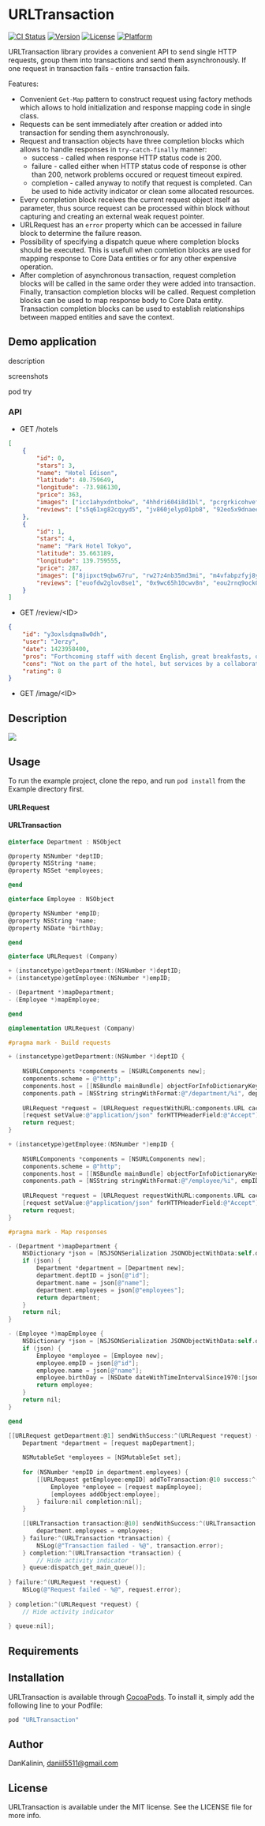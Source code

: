 # URLTransaction

[![CI Status](http://img.shields.io/travis/DanKalinin/URLTransaction.svg?style=flat)](https://travis-ci.org/DanKalinin/URLTransaction)
[![Version](https://img.shields.io/cocoapods/v/URLTransaction.svg?style=flat)](http://cocoapods.org/pods/URLTransaction)
[![License](https://img.shields.io/cocoapods/l/URLTransaction.svg?style=flat)](http://cocoapods.org/pods/URLTransaction)
[![Platform](https://img.shields.io/cocoapods/p/URLTransaction.svg?style=flat)](http://cocoapods.org/pods/URLTransaction)

URLTransaction library provides a convenient API to send single HTTP requests, group them into transactions and send them asynchronously. If one request in transaction fails - entire transaction fails.

Features:
* Convenient `Get-Map` pattern to construct request using factory methods which allows to hold initialization and response mapping code in single class.
* Requests can be sent immediately after creation or added into transaction for sending them asynchronously.
* Request and transaction objects have three completion blocks which allows to handle responses in `try-catch-finally` manner:
    * success - called when response HTTP status code is 200.
    * failure - called either when HTTP status code of response is other than 200, network problems occured or request timeout expired.
    * completion - called anyway to notify that request is completed. Can be used to hide activity indicator or clean some allocated resources.
* Every completion block receives the current request object itself as parameter, thus source request can be processed within block without capturing and creating an external weak request pointer.
* URLRequest has an `error` property which can be accessed in failure block to determine the failure reason.
* Possibility of specifying a dispatch queue where completion blocks should be executed. This is usefull when comletion blocks are used for mapping response to Core Data entities or for any other expensive operation.
* After completion of asynchronous transaction, request completion blocks will be called in the same order they were added into transaction. Finally, transaction completion blocks will be called. Request completion blocks can be used to map response body to Core Data entity. Transaction completion blocks can be used to establish relationships between mapped entities and save the context.

## Demo application

description

screenshots

pod try

### API

* GET /hotels
```json
[
    {
        "id": 0,
        "stars": 3,
        "name": "Hotel Edison",
        "latitude": 40.759649,
        "longitude": -73.986130,
        "price": 363,
        "images": ["icc1ahyxdntbokw", "4hhdri604i8d1bl", "pcrgrkicohvef7j"],
        "reviews": ["s5q61xg82cqyyd5", "jv860jelyp01pb8", "92eo5x9dnaee762"]
    },
    {
        "id": 1,
        "stars": 4,
        "name": "Park Hotel Tokyo",
        "latitude": 35.663189,
        "longitude": 139.759555,
        "price": 287,
        "images": ["8jipxct9qbw67ru", "rw27z4nb35md3mi", "m4vfabpzfyj8yy3"],
        "reviews": ["euofdw2glov8se1", "0x9wc65h10cwv8n", "eou2rnq9ock03bm"]
    }
]
```

* GET /review/&lt;ID&gt;
```json
{
    "id": "y3oxlsdqma8w0dh",
    "user": "Jerzy",
    "date": 1423958400,
    "pros": "Forthcoming staff with decent English, great breakfasts, discreet service, clean room, nice relaxing view from the rooftop. Overall, hotel location in the neighborhood of Old Town whereas a bit off the beaches has many advantages.",
    "cons": "Not on the part of the hotel, but services by a collaborating tourist bureau could be better.",
    "rating": 8
}
```

* GET /image/&lt;ID&gt;

## Description

![](https://www.dropbox.com/s/3y2c9nupbjdt3og/URLRequest.svg?raw=1)

## Usage

To run the example project, clone the repo, and run `pod install` from the Example directory first.

#### URLRequest

#### URLTransaction

```objective-c
@interface Department : NSObject

@property NSNumber *deptID;
@property NSString *name;
@property NSSet *employees;

@end
```

```objective-c
@interface Employee : NSObject

@property NSNumber *empID;
@property NSString *name;
@property NSDate *birthDay;

@end
```

```objective-c
@interface URLRequest (Company)

+ (instancetype)getDepartment:(NSNumber *)deptID;
+ (instancetype)getEmployee:(NSNumber *)empID;

- (Department *)mapDepartment;
- (Employee *)mapEmployee;

@end

@implementation URLRequest (Company)

#pragma mark - Build requests

+ (instancetype)getDepartment:(NSNumber *)deptID {
    
    NSURLComponents *components = [NSURLComponents new];
    components.scheme = @"http";
    components.host = [[NSBundle mainBundle] objectForInfoDictionaryKey:@"Host"];       // Make sense to add your host to Info.plist
    components.path = [NSString stringWithFormat:@"/department/%i", deptID.intValue];
    
    URLRequest *request = [URLRequest requestWithURL:components.URL cachePolicy:NSURLRequestReloadIgnoringLocalCacheData timeoutInterval:10.0];
    [request setValue:@"application/json" forHTTPHeaderField:@"Accept"];
    return request;
}

+ (instancetype)getEmployee:(NSNumber *)empID {
    
    NSURLComponents *components = [NSURLComponents new];
    components.scheme = @"http";
    components.host = [[NSBundle mainBundle] objectForInfoDictionaryKey:@"Host"];
    components.path = [NSString stringWithFormat:@"/employee/%i", empID.intValue];
    
    URLRequest *request = [URLRequest requestWithURL:components.URL cachePolicy:NSURLRequestReloadIgnoringLocalCacheData timeoutInterval:10.0];
    [request setValue:@"application/json" forHTTPHeaderField:@"Accept"];
    return request;
}

#pragma mark - Map responses

- (Department *)mapDepartment {
    NSDictionary *json = [NSJSONSerialization JSONObjectWithData:self.data options:0 error:nil];
    if (json) {
        Department *department = [Department new];
        department.deptID = json[@"id"];
        department.name = json[@"name"];
        department.employees = json[@"employees"];
        return department;
    }
    return nil;
}

- (Employee *)mapEmployee {
    NSDictionary *json = [NSJSONSerialization JSONObjectWithData:self.data options:0 error:nil];
    if (json) {
        Employee *employee = [Employee new];
        employee.empID = json[@"id"];
        employee.name = json[@"name"];
        employee.birthDay = [NSDate dateWithTimeIntervalSince1970:[json[@"dirthDay"] doubleValue]];
        return employee;
    }
    return nil;
}

@end
```

```objective-c
[[URLRequest getDepartment:@1] sendWithSuccess:^(URLRequest *request) {     // TRY:
    Department *department = [request mapDepartment];                       // Map response
                                                                            // Perform next request
    NSMutableSet *employees = [NSMutableSet set];
    
    for (NSNumber *empID in department.employees) {
        [[URLRequest getEmployee:empID] addToTransaction:@10 success:^(URLRequest *request) {   // Add to transaction with ID
            Employee *employee = [request mapEmployee];
            [employees addObject:employee];
        } failure:nil completion:nil];
    }
    
    [[URLTransaction transaction:@10] sendWithSuccess:^(URLTransaction *transaction) {          // Get transaction by ID & perform
        department.employees = employees;
    } failure:^(URLTransaction *transaction) {
        NSLog(@"Transaction failed - %@", transaction.error);
    } completion:^(URLTransaction *transaction) {
        // Hide activity indicator
    } queue:dispatch_get_main_queue()];
    
} failure:^(URLRequest *request) {                                          // CATCH:
    NSLog(@"Request failed - %@", request.error);                           // Process error
    
} completion:^(URLRequest *request) {                                       // FINALLY:
    // Hide activity indicator                                              // Perform cleanup
    
} queue:nil];
```

## Requirements

## Installation

URLTransaction is available through [CocoaPods](http://cocoapods.org). To install
it, simply add the following line to your Podfile:

```ruby
pod "URLTransaction"
```

## Author

DanKalinin, daniil5511@gmail.com

## License

URLTransaction is available under the MIT license. See the LICENSE file for more info.
